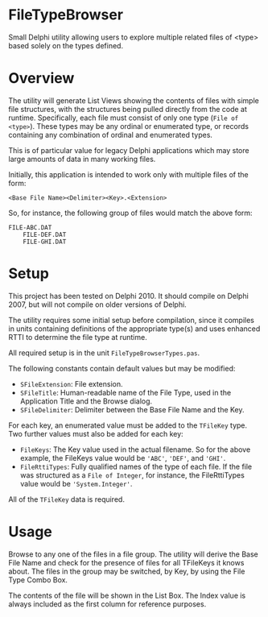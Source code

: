 FileTypeBrowser
===============

Small Delphi utility allowing users to explore multiple related files of &lt;type> based solely on the types defined.

Overview
========

The utility will generate List Views showing the contents of files with simple file structures, with the structures being pulled directly from the code at runtime. Specifically, each file must consist of only one type (`File of <type>`). These types may be any ordinal or enumerated type, or records containing any combination of ordinal and enumerated types.

This is of particular value for legacy Delphi applications which may store large amounts of data in many working files.

Initially, this application is intended to work only with multiple files of the form:

    <Base File Name><Delimiter><Key>.<Extension>
		
So, for instance, the following group of files would match the above form:

    FILE-ABC.DAT
		FILE-DEF.DAT
		FILE-GHI.DAT

Setup
=====

This project has been tested on Delphi 2010. It should compile on Delphi 2007, but will not compile on older versions of Delphi.

The utility requires some initial setup before compilation, since it compiles in units containing definitions of the appropriate type(s) and uses enhanced RTTI to determine the file type at runtime.

All required setup is in the unit `FileTypeBrowserTypes.pas`.

The following constants contain default values but may be modified:
- `SFileExtension`: File extension.
- `SFileTitle`: Human-readable name of the File Type, used in the Application Title and the Browse dialog.
- `SFileDelimiter`: Delimiter between the Base File Name and the Key.

For each key, an enumerated value must be added to the `TFileKey` type. Two further values must also be added for each key:
- `FileKeys`: The Key value used in the actual filename. So for the above example, the FileKeys value would be `'ABC'`, `'DEF'`, and `'GHI'`.
- `FileRttiTypes`: Fully qualified names of the type of each file. If the file was structured as a `File of Integer`, for instance, the FileRttiTypes value would be `'System.Integer'`.

All of the `TFileKey` data is required.

Usage
=====

Browse to any one of the files in a file group. The utility will derive the Base File Name and check for the presence of files for all TFileKeys it knows about. The files in the group may be switched, by Key, by using the File Type Combo Box.

The contents of the file will be shown in the List Box. The Index value is always included as the first column for reference purposes.
